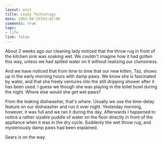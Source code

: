 ```yaml
--- 
layout: post
title: Leaky Technology
date: 2003-08-25T03:02:00
comments: true
tags:
- life
link: false
---
```

About 2 weeks ago our cleaning lady noticed that the throw rug in front of the kitchen sink was soaking wet. We couldn't imagine how it had gotten this way, unless we had spilled water on it without realizing our clumsiness.

And we have noticed that from time to time that our new kitten, Taz, shows up in the early morning hours with damp paws. We know she is fascinated by water, and that she freely ventures into the still dripping shower after it has been used. I guess we though she was playing in the toilet bowl during the night. Where else would she get wet paws?

From the leaking dishwasher, that's where. Usually we use the time-delay feature on our dishwasher and run it over night. Yesterday morning, however, it was full and we ran it during the day. Afterwards I happened to notice a rather sizable puddle of water on the floor directly in front of the appliance when it was in the dry cycle. Suddenly the wet throw rug, and mysteriously damp paws had been explained.

Sears is on the way.
